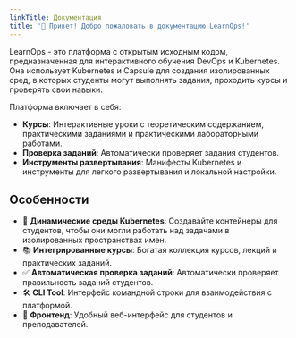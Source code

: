 ```yaml
---
linkTitle: Документация
title: '👋 Привет! Добро пожаловать в документацию LearnOps!'
---
```


LearnOps - это платформа с открытым исходным кодом, предназначенная для интерактивного обучения DevOps и Kubernetes. Она использует Kubernetes и Capsule для создания изолированных сред, в которых студенты могут выполнять задания, проходить курсы и проверять свои навыки.

Платформа включает в себя:
- **Курсы**: Интерактивные уроки с теоретическим содержанием, практическими заданиями и практическими лабораторными работами.
- **Проверка заданий**: Автоматически проверяет задания студентов.
- **Инструменты развертывания**: Манифесты Kubernetes и инструменты для легкого развертывания и локальной настройки.

## Особенности
- 🚀 **Динамические среды Kubernetes**: Создавайте контейнеры для студентов, чтобы они могли работать над задачами в изолированных пространствах имен.
- 📚 **Интегрированные курсы**: Богатая коллекция курсов, лекций и практических заданий.
- ✅ **Автоматическая проверка заданий**: Автоматически проверяет правильность заданий студентов.
- 🛠️ **CLI Tool**: Интерфейс командной строки для взаимодействия с платформой.
- 🎨 **Фронтенд**: Удобный веб-интерфейс для студентов и преподавателей.